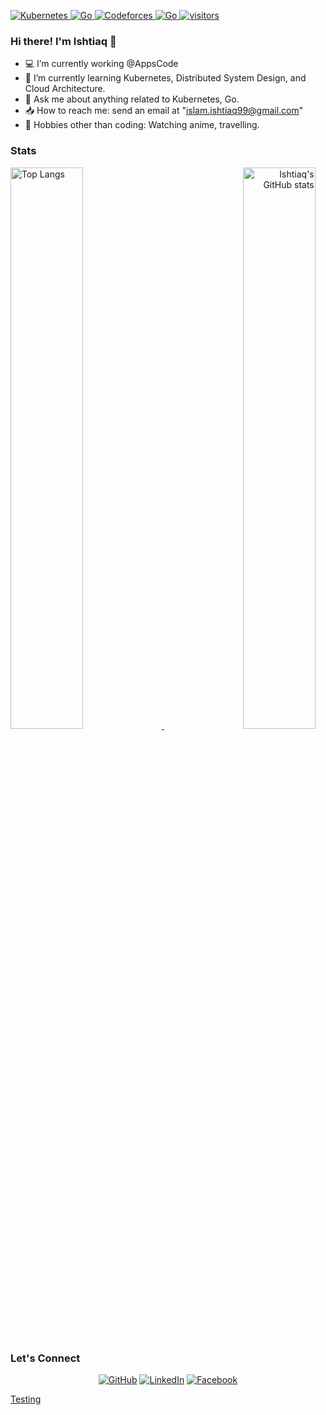 <p align="left">
    <a href="https://github.com/ishtiaqhimel/">
        <img alt="Kubernetes" src="https://img.shields.io/badge/kubernetes%20-%23326ce5.svg?&style=for-the-badge&logo=kubernetes&logoColor=white"/>
    </a>
    <a href="https://github.com/ishtiaqhimel/">
        <img alt="Go" src="https://img.shields.io/badge/go-%2300ADD8.svg?&style=for-the-badge&logo=go&logoColor=white"/>
    </a>
    <!-- <a href="https://stackoverflow.com/users/19911090/md-ishtiaq-islam">
        <img  alt="StackOverflow" src="https://stackoverflow-badge.vercel.app/?userID=19911090" />
    </a> -->
    <a href="https://codeforces.com/profile/IshtiaQ99">
        <img alt="Codeforces" src="https://cp-logo.vercel.app/codeforces/IshtiaQ99"/>
    </a>
    <a href="https://www.codechef.com/users/venom_777">
        <img alt="Go" src="https://cp-logo.vercel.app/codechef/venom_777"/>
    </a>
    <!-- <a href="https://visitor-badge.laobi.icu/">
        <img alt="Open Source Love" src="https://badges.frapsoft.com/os/v1/open-source.svg?v=103" />
    </a> -->
    <a href="https://github.com/ellerbrock/open-source-badges/">
        <img  alt="visitors" src="https://visitor-badge.laobi.icu/badge?page_id=ishtiaqhimel" />
    </a>
</p>

### Hi there! I'm Ishtiaq 👋
- 💻 I’m currently working @AppsCode
- 🌱 I’m currently learning Kubernetes, Distributed System Design, and Cloud Architecture.
- 💬 Ask me about anything related to Kubernetes, Go.
- 📥 How to reach me: send an email at "islam.ishtiaq99@gmail.com"
- 🎿 Hobbies other than coding: Watching anime, travelling.

### Stats

<p>
    <a align="left" href="https://github.com/ishtiaqhimel?tab=repositories">
        <img alt="Top Langs"  width="48%" src="https://github-readme-stats.vercel.app/api/top-langs/?username=ishtiaqhimel&layout=compact">
    </a>
    <a align="right" href="https://github.com/ishtiaqhimel?tab=repositories">
        <img alt="Ishtiaq's GitHub stats"  width="48%" src="https://github-readme-stats.vercel.app/api?username=ishtiaqhimel&show_icons=true&theme=vue">
    </a>
</p>

### Let's Connect 
<p align="center">
	<a href="https://github.com/ishtiaqhimel"><img src="https://img.icons8.com/bubbles/50/000000/github.png" alt="GitHub"/></a>
	<a href="https://www.linkedin.com/in/md-ishtiaq-islam-33983b165/"><img src="https://img.icons8.com/bubbles/50/000000/linkedin.png" alt="LinkedIn"/></a>
    <a href="https://www.facebook.com/ishtiaq.islam.397/"><img src="https://img.icons8.com/bubbles/50/000000/facebook-new.png" alt="Facebook"/></a>
</p>

[Testing](./contents/testing.md)